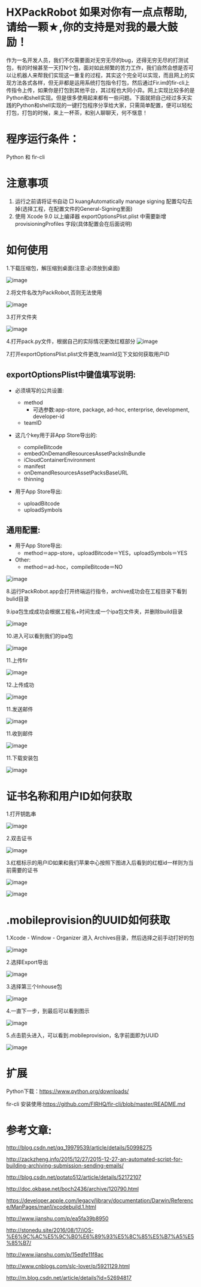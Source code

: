 # HXPackRobot 如果对你有一点点帮助,请给一颗★,你的支持是对我的最大鼓励！

作为一名开发人员，我们不仅需要面对无穷无尽的bug，还得无穷无尽的打测试包，有的时候甚至一天打N个包，面对如此频繁的苦力工作，我们自然会想是否可以让机器人来帮我们实现这一重复的过程，其实这个完全可以实现，而且网上的实现方法各式各样，但无非都是运用系统打包指令打包，然后通过Fir.im的fir-cli上传指令上传，如果你是打包到其他平台，其过程也大同小异。网上实现比较多的是Python和shell实现。但是很多使用起来都有一些问题。下面就把自己经过多天实践的Python和shell实现的一键打包程序分享给大家，只需简单配置，便可以轻松打包，打包的时候，来上一杯茶，和别人聊聊天，何不惬意！

# 程序运行条件：
Python 和 fir-cli

# 注意事项

1. 运行之前请将证书自动 □ kuangAutomatically manage signing 配置勾勾去掉(选择工程，在配置文件的General-Signing里面)
2. 使用 Xcode 9.0 以上编译器 exportOptionsPlist.plist 中需要新增 provisioningProfiles 字段(具体配置会在后面说明)

# 如何使用

1.下载压缩包，解压缩到桌面(注意:必须放到桌面)

![image](https://github.com/huangxuan518/HXPackRobot/blob/master/%E8%AF%B4%E6%98%8E%E5%9B%BE/1.png)

2.将文件名改为PackRobot,否则无法使用

![image](https://github.com/huangxuan518/HXPackRobot/blob/master/%E8%AF%B4%E6%98%8E%E5%9B%BE/2.png)

3.打开文件夹

![image](https://github.com/huangxuan518/HXPackRobot/blob/master/%E8%AF%B4%E6%98%8E%E5%9B%BE/3.png)

4.打开pack.py文件，根据自己的实际情况更改红框部分
![image](https://github.com/huangxuan518/HXPackRobot/blob/master/%E8%AF%B4%E6%98%8E%E5%9B%BE/6.png)

7.打开exportOptionsPlist.plist文件更改,teamId见下文如何获取用户ID

## exportOptionsPlist中键值填写说明:
* 必须填写的公共设置:
    * method
        * 可选参数:app-store, package, ad-hoc, enterprise, development, developer-id
    * teamID

* 这几个key用于非App Store导出的:
    * compileBitcode
    * embedOnDemandResourcesAssetPacksInBundle
    * iCloudContainerEnvironment
    * manifest
    * onDemandResourcesAssetPacksBaseURL
    * thinning

* 用于App Store导出:
    * uploadBitcode
    * uploadSymbols

## 通用配置:
* 用于App Store导出:
    * method＝app-store，uploadBitcode＝YES，uploadSymbols＝YES
* Other:
    * method＝ad-hoc，compileBitcode＝NO

![image](https://github.com/huangxuan518/HXPackRobot/blob/master/%E8%AF%B4%E6%98%8E%E5%9B%BE/5.png)

8.运行PackRobot.app会打开终端运行指令，archive成功会在工程目录下看到bulid目录

9.ipa包生成成功会根据工程名+时间生成一个ipa包文件夹，并删除build目录

![image](https://github.com/huangxuan518/HXPackRobot/blob/master/%E8%AF%B4%E6%98%8E%E5%9B%BE/4.png)

10.进入可以看到我们的ipa包

![image](https://github.com/huangxuan518/HXPackRobot/blob/master/%E8%AF%B4%E6%98%8E%E5%9B%BE/7.png)

11.上传fir

![image](https://github.com/huangxuan518/HXPackRobot/blob/master/%E8%AF%B4%E6%98%8E%E5%9B%BE/14.png)

12.上传成功

![image](https://github.com/huangxuan518/HXPackRobot/blob/master/%E8%AF%B4%E6%98%8E%E5%9B%BE/15.png)

11.发送邮件

![image](https://github.com/huangxuan518/HXPackRobot/blob/master/%E8%AF%B4%E6%98%8E%E5%9B%BE/16.png)

11.收到邮件

![image](https://github.com/huangxuan518/HXPackRobot/blob/master/%E8%AF%B4%E6%98%8E%E5%9B%BE/17.png)

11.下载安装包

![image](https://github.com/huangxuan518/HXPackRobot/blob/master/%E8%AF%B4%E6%98%8E%E5%9B%BE/18.png)

# 证书名称和用户ID如何获取

1.打开钥匙串

![image](https://github.com/huangxuan518/HXPackRobot/blob/master/%E8%AF%B4%E6%98%8E%E5%9B%BE/11.png)

2.双击证书

![image](https://github.com/huangxuan518/HXPackRobot/blob/master/%E8%AF%B4%E6%98%8E%E5%9B%BE/12.png)

3.红框标示的用户ID如果和我们苹果中心按照下图进入后看到的红框id一样则为当前需要的证书

![image](https://github.com/huangxuan518/HXPackRobot/blob/master/%E8%AF%B4%E6%98%8E%E5%9B%BE/8.png)

![image](https://github.com/huangxuan518/HXPackRobot/blob/master/%E8%AF%B4%E6%98%8E%E5%9B%BE/9.png)

# .mobileprovision的UUID如何获取

1.Xcode - Window - Organizer 进入 Archives目录，然后选择之前手动打好的包

![image](https://github.com/huangxuan518/HXPackRobot/blob/master/%E8%AF%B4%E6%98%8E%E5%9B%BE/19.png)

2.选择Export导出

![image](https://github.com/huangxuan518/HXPackRobot/blob/master/%E8%AF%B4%E6%98%8E%E5%9B%BE/20.png)

3.选择第三个Inhouse包

![image](https://github.com/huangxuan518/HXPackRobot/blob/master/%E8%AF%B4%E6%98%8E%E5%9B%BE/21.png)

4.一直下一步，到最后可以看到图示

![image](https://github.com/huangxuan518/HXPackRobot/blob/master/%E8%AF%B4%E6%98%8E%E5%9B%BE/22.png)

5.点击箭头进入，可以看到.mobileprovision，名字前面即为UUID

![image](https://github.com/huangxuan518/HXPackRobot/blob/master/%E8%AF%B4%E6%98%8E%E5%9B%BE/23.png)

# 扩展

Python下载：https://www.python.org/downloads/

fir-cli 安装使用:https://github.com/FIRHQ/fir-cli/blob/master/README.md 

# 参考文章:

http://blog.csdn.net/qq_19979539/article/details/50998275

http://zackzheng.info/2015/12/27/2015-12-27-an-automated-script-for-building-archiving-submission-sending-emails/

http://blog.csdn.net/potato512/article/details/52172107

http://doc.okbase.net/boch2436/archive/120790.html

https://developer.apple.com/legacy/library/documentation/Darwin/Reference/ManPages/man1/xcodebuild.1.html

http://www.jianshu.com/p/ea5fa39b8950

http://stonedu.site/2016/08/17/iOS-%E6%9C%AC%E5%9C%B0%E6%89%93%E5%8C%85%E5%B7%A5%E5%85%B7/

http://www.jianshu.com/p/15edfe11f8ac

http://www.cnblogs.com/slc-lover/p/5921129.html

http://m.blog.csdn.net/article/details?id=52694817

